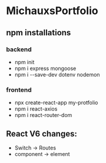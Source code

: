 # MichauxsPortfolio

## npm installations
### backend
* npm init 
* npm i express mongoose
* npm i --save-dev dotenv nodemon
### frontend
* npx create-react-app my-protfolio
* npm i react-axios
* npm i react-router-dom


## React V6 changes:
* Switch -> Routes
* component -> element